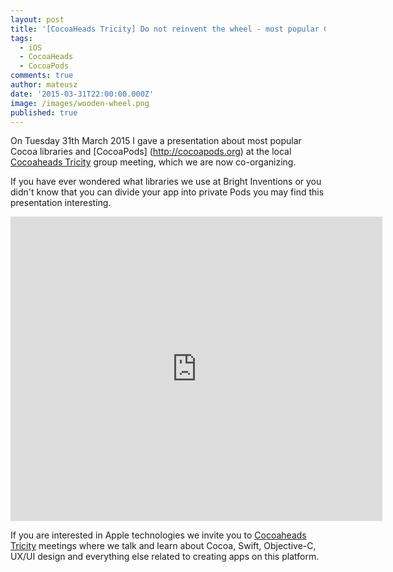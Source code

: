 ```yaml
---
layout: post
title: '[CocoaHeads Tricity] Do not reinvent the wheel - most popular Cocoa libraries'
tags:
  - iOS
  - CocoaHeads
  - CocoaPods
comments: true
author: mateusz
date: '2015-03-31T22:00:00.000Z'
image: /images/wooden-wheel.png
published: true
---
```


On Tuesday 31th March 2015 I gave a presentation about most popular Cocoa libraries and [CocoaPods] (http://cocoapods.org) at the local [Cocoaheads Tricity](https://www.facebook.com/CocoaHeadsTricity) group meeting, which we are now co-organizing. 

If you have ever wondered what libraries we use at Bright Inventions or you didn't know that you can divide your app into private Pods you may find this presentation interesting.

<iframe src="http://www.slideshare.net/slideshow/embed_code/46525497" frameborder="0" width="595px" height="487px" allowfullscreen="true" mozallowfullscreen="true" webkitallowfullscreen="true"></iframe><br />

If you are interested in Apple technologies we invite you to [Cocoaheads Tricity](https://www.facebook.com/CocoaHeadsTricity) meetings where we talk and learn about Cocoa, Swift, Objective-C, UX/UI design and everything else related to creating apps on this platform.




